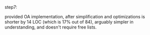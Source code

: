 step7:

provided OA implementation, after simplification and optimizations is shorter by 14 LOC (which is 17% out of 84),
arguably simpler in understanding, and doesn't require free lists.
